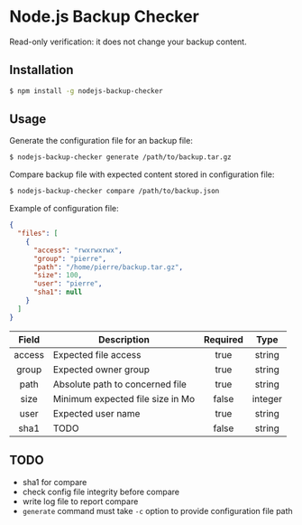 
# Node.js Backup Checker

Read-only verification: it does not change your backup content.

## Installation

```bash
$ npm install -g nodejs-backup-checker
```

## Usage

Generate the configuration file for an backup file:

```bash
$ nodejs-backup-checker generate /path/to/backup.tar.gz
```

Compare backup file with expected content stored in configuration file:

```bash
$ nodejs-backup-checker compare /path/to/backup.json
```

Example of configuration file:

```json
{
  "files": [
    {
      "access": "rwxrwxrwx",
      "group": "pierre",
      "path": "/home/pierre/backup.tar.gz",
      "size": 100,
      "user": "pierre",
      "sha1": null
    }
  ]
}
```

| Field  | Description                      | Required | Type    |
| :----: | -------------------------------- | :------: | :-----: |
| access | Expected file access             | true     | string  |
| group  | Expected owner group             | true     | string  |
| path   | Absolute path to concerned file  | true     | string  |
| size   | Minimum expected file size in Mo | false    | integer |
| user   | Expected user name               | true     | string  |
| sha1   | TODO                             | false    | string  |

## TODO

* sha1 for compare
* check config file integrity before compare
* write log file to report compare
* `generate` command must take `-c` option to provide configuration file path
